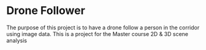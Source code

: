 # Drone Follower
The purpose of this project is to have a drone follow a person in the corridor using image data. This is a project for the Master course 2D & 3D scene analysis